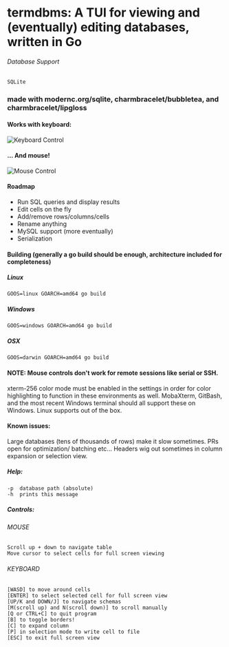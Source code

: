 # termdbms:  A TUI for viewing and (eventually) editing databases, written in Go

###### Database Support
    SQLite

### made with modernc.org/sqlite, charmbracelet/bubbletea, and charmbracelet/lipgloss

#### Works with keyboard:

![Keyboard Control](https://i.imgur.com/ryDLroi.gif)

#### ... And mouse!

![Mouse Control](https://i.imgur.com/O8DT9q5.gif)

#### Roadmap

 - Run SQL queries and display results
 - Edit cells on the fly
 - Add/remove rows/columns/cells
 - Rename anything
 - MySQL support (more eventually)
 - Serialization

#### Building (generally a go build should be enough, architecture included for completeness)

##### Linux

    GOOS=linux GOARCH=amd64 go build

##### Windows

    GOOS=windows GOARCH=amd64 go build

##### OSX

    GOOS=darwin GOARCH=amd64 go build

#### NOTE: Mouse controls don't work for remote sessions like serial or SSH. 
xterm-256 color mode must be enabled in the settings in order for color highlighting to function in these environments as well.
MobaXterm, GitBash, and the most recent Windows terminal should all support these on Windows. Linux supports out of the box.

#### Known issues:
Large databases (tens of thousands of rows) make it slow sometimes. PRs open for optimization/ batching etc...
Headers wig out sometimes in column expansion or selection view.

##### Help:
	-p	database path (absolute)
	-h	prints this message
##### Controls:
###### MOUSE
	Scroll up + down to navigate table
	Move cursor to select cells for full screen viewing
###### KEYBOARD
	[WASD] to move around cells
	[ENTER] to select selected cell for full screen view
	[UP/K and DOWN/J] to navigate schemas
	[M(scroll up) and N(scroll down)] to scroll manually
	[Q or CTRL+C] to quit program
    [B] to toggle borders!
    [C] to expand column
    [P] in selection mode to write cell to file
	[ESC] to exit full screen view
